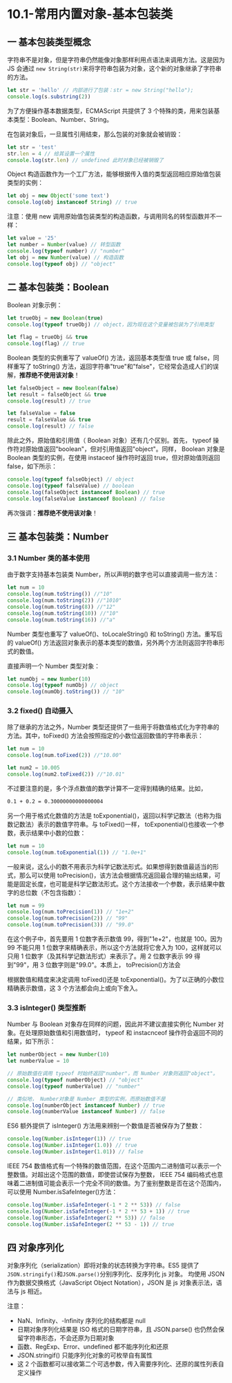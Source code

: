# 10.1-常用内置对象-基本包装类

## 一 基本包装类型概念

字符串不是对象，但是字符串仍然能像对象那样利用点语法来调用方法。这是因为 JS 会通过 `new String(str)`来将字符串包装为对象，这个新的对象继承了字符串的方法。

```js
let str = 'hello' // 内部进行了包装：str = new String("hello");
console.log(s.substring(2))
```

为了方便操作基本数据类型，ECMAScript 共提供了 3 个特殊的类，用来包装基本类型：Boolean、Number、String。

在包装对象后，一旦属性引用结束，那么包装的对象就会被销毁：

```js
let str = 'test'
str.len = 4 // 给其设置一个属性
console.log(str.len) // undefined 此时对象已经被销毁了
```

Object 构造函数作为一个工厂方法，能够根据传入值的类型返回相应原始值包装类型的实例：

```js
let obj = new Object('some text')
console.log(obj instanceof String) // true
```

注意：使用 new 调用原始值包装类型的构造函数，与调用同名的转型函数并不一样：

```js
let value = '25'
let number = Number(value) // 转型函数
console.log(typeof number) // "number"
let obj = new Number(value) // 构造函数
console.log(typeof obj) // "object"
```

## 二 基本包装类：Boolean

Boolean 对象示例：

```js
let trueObj = new Boolean(true)
console.log(typeof trueObj) // object，因为现在这个变量被包装为了引用类型

let flag = trueObj && true
console.log(flag) // true
```

Boolean 类型的实例重写了 valueOf() 方法，返回基本类型值 true 或 false，同样重写了 toString() 方法，返回字符串"true"和"false"，它经常会造成人们的误解，**推荐绝不使用该对象**！

```js
let falseObject = new Boolean(false)
let result = falseObject && true
console.log(result) // true

let falseValue = false
result = falseValue && true
console.log(result) // false
```

除此之外，原始值和引用值（ Boolean 对象）还有几个区别。首先， typeof 操作符对原始值返回"boolean"，但对引用值返回"object"。同样， Boolean 对象是 Boolean 类型的实例，在使用 instaceof 操作符时返回 true，但对原始值则返回 false，如下所示：

```js
console.log(typeof falseObject) // object
console.log(typeof falseValue) // boolean
console.log(falseObject instanceof Boolean) // true
console.log(falseValue instanceof Boolean) // false
```

再次强调：**推荐绝不使用该对象**！

## 三 基本包装类：Number

### 3.1 Number 类的基本使用

由于数字支持基本包装类 Number，所以声明的数字也可以直接调用一些方法：

```js
let num = 10
console.log(num.toString()) //"10"
console.log(num.toString(2)) //"1010"
console.log(num.toString(8)) //"12"
console.log(num.toString(10)) //"10"
console.log(num.toString(16)) //"a"
```

Number 类型也重写了 valueOf()、toLocaleString() 和 toString() 方法。重写后的 valueOf() 方法返回对象表示的基本类型的数值，另外两个方法则返回字符串形式的数值。

直接声明一个 Number 类型对象：

```js
let numObj = new Number(10)
console.log(typeof numObj) // object
console.log(numObj.toString()) // "10"
```

### 3.2 fixed() 自动摄入

除了继承的方法之外，Number 类型还提供了一些用于将数值格式化为字符串的方法。其中，toFixed() 方法会按照指定的小数位返回数值的字符串表示：

```js
let num = 10
console.log(num.toFixed(2)) //"10.00"

let num2 = 10.005
console.log(num2.toFixed(2)) //"10.01"
```

不过要注意的是，多个浮点数值的数学计算不一定得到精确的结果。比如，

```txt
0.1 + 0.2 = 0.30000000000000004
```

另一个用于格式化数值的方法是 toExponential()，返回以科学记数法（也称为指数记数法）表示的数值字符串。与 toFixed()一样， toExponential()也接收一个参数，表示结果中小数的位数：

```js
let num = 10
console.log(num.toExponential(1)) // "1.0e+1"
```

一般来说，这么小的数不用表示为科学记数法形式。如果想得到数值最适当的形式，那么可以使用 toPrecision()，该方法会根据情况返回最合理的输出结果，可能是固定长度，也可能是科学记数法形式。这个方法接收一个参数，表示结果中数字的总位数（不包含指数）：

```js
let num = 99
console.log(num.toPrecision(1)) // "1e+2"
console.log(num.toPrecision(2)) // "99"
console.log(num.toPrecision(3)) // "99.0"
```

在这个例子中，首先要用 1 位数字表示数值 99，得到"1e+2"，也就是 100。因为 99 不能只用 1 位数字来精确表示，所以这个方法就将它舍入为 100，这样就可以只用 1 位数字（及其科学记数法形式）来表示了。用 2 位数字表示 99 得到"99"，用 3 位数字则是"99.0"。本质上， toPrecision()方法会

根据数值和精度来决定调用 toFixed()还是 toExponential()。为了以正确的小数位精确表示数值，这 3 个方法都会向上或向下舍入。

### 3.3 isInteger() 类型推断

Number 与 Boolean 对象存在同样的问题，因此并不建议直接实例化 Number 对象。在处理原始数值和引用数值时， typeof 和 instacnceof 操作符会返回不同的结果，如下所示：

```js
let numberObject = new Number(10)
let numberValue = 10

// 原始数值在调用 typeof 时始终返回"number"，而 Number 对象则返回"object"。
console.log(typeof numberObject) // "object"
console.log(typeof numberValue) // "number"

// 类似地， Number对象是 Number 类型的实例，而原始数值不是
console.log(numberObject instanceof Number) // true
console.log(numberValue instanceof Number) // false
```

ES6 额外提供了 isInteger() 方法用来辨别一个数值是否被保存为了整数：

```js
console.log(Number.isInteger(1)) // true
console.log(Number.isInteger(1.0)) // true
console.log(Number.isInteger(1.01)) // false
```

IEEE 754 数值格式有一个特殊的数值范围，在这个范围内二进制值可以表示一个整数值。对超出这个范围的数值，即使尝试保存为整数， IEEE 754 编码格式也意味着二进制值可能会表示一个完全不同的数值。为了鉴别整数是否在这个范围内，可以使用 Number.isSafeInteger()方法：

```js
console.log(Number.isSafeInteger(-1 * 2 ** 53)) // false
console.log(Number.isSafeInteger(-1 * 2 ** 53 + 1)) // true
console.log(Number.isSafeInteger(2 ** 53)) // false
console.log(Number.isSafeInteger(2 ** 53 - 1)) // true
```

## 四 对象序列化

对象序列化（serialization）即将对象的状态转换为字符串。ES5 提供了`JSON.stringify()`和`JSON.parse()`分别序列化、反序列化 js 对象。
均使用 JSON 作为数据交换格式（JavaScript Object Notation），JSON 是 js 对象表示法，语法与 js 相近。

注意：

- NaN、Infinity、-Infinity 序列化的结构都是 null
- 日期对象序列化结果是 ISO 格式的日期字符串，且 JSON.parse() 也仍然会保留字符串形态，不会还原为日期对象
- 函数、RegExp、Error、undefined 都不能序列化和还原
- JSON.stringif() 只能序列化对象的可枚举自有属性
- 这 2 个函数都可以接收第二个可选参数，传入需要序列化、还原的属性列表自定义操作

